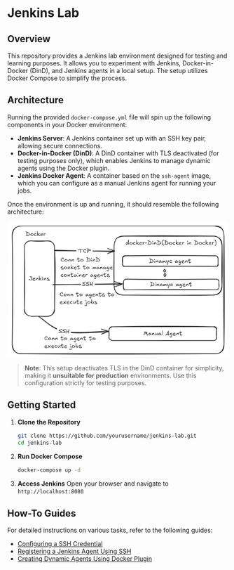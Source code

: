 # Jenkins Lab

## Overview

This repository provides a Jenkins lab environment designed for testing and learning purposes. It allows you to experiment with Jenkins, Docker-in-Docker (DinD), and Jenkins agents in a local setup. The setup utilizes Docker Compose to simplify the process.

## Architecture

Running the provided `docker-compose.yml` file will spin up the following components in your Docker environment:

- **Jenkins Server**: A Jenkins container set up with an SSH key pair, allowing secure connections.
- **Docker-in-Docker (DinD)**: A DinD container with TLS deactivated (for testing purposes only), which enables Jenkins to manage dynamic agents using the Docker plugin.
- **Jenkins Docker Agent**: A container based on the `ssh-agent` image, which you can configure as a manual Jenkins agent for running your jobs.

Once the environment is up and running, it should resemble the following architecture:

![Architecture](./imgs/lab_architecture.png)

> **Note**: This setup deactivates TLS in the DinD container for simplicity, making it **unsuitable for production** environments. Use this configuration strictly for testing purposes.

## Getting Started

1. **Clone the Repository**
    ```bash
    git clone https://github.com/yourusername/jenkins-lab.git
    cd jenkins-lab
    ```

2. **Run Docker Compose**
    ```bash
    docker-compose up -d
    ```

3. **Access Jenkins**
    Open your browser and navigate to `http://localhost:8080`

## How-To Guides

For detailed instructions on various tasks, refer to the following guides:
- [Configuring a SSH Credential](./docs/configuring-ssh-credential.md)
- [Registering a Jenkins Agent Using SSH](./docs/registering-ssh-agent.md)
- [Creating Dynamic Agents Using Docker Plugin](./docs/creating-dynamic-agents-docker-plugin.md)
